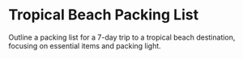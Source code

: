 # Tropical Beach Packing List

Outline a packing list for a 7-day trip to a tropical beach destination, focusing on essential items and packing light.